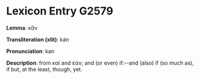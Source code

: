 # Lexicon Entry G2579

**Lemma**: κἄν

**Transliteration (xlit)**: kán

**Pronunciation**: kan

**Description**:
from καί and ἐάν; and (or even) if:--and (also) if (so much as), if but, at the least, though, yet.
